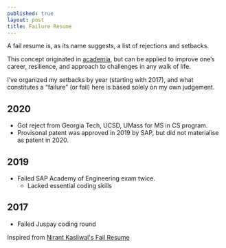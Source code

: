 ```yaml
---
published: true
layout: post
title: Failure Resume
---
```


A fail resume is, as its name suggests, a list of rejections and setbacks.

This concept originated in [academia](https://www.nytimes.com/2019/02/03/smarter-living/failure-resume.html), but can be applied to improve one’s career, resilience, and approach to challenges in any walk of life.

I’ve organized my setbacks by year (starting with 2017), and what constitutes a “failure” (or fail) here is based solely on my own judgement.


## 2020

- Got reject from Georgia Tech, UCSD, UMass for MS in CS program.
- Provisonal patent was approved in 2019 by SAP, but did not materialise as patent in 2020.

## 2019
- Failed SAP Academy of Engineering exam twice. 
  - Lacked essential coding skills 
## 2017
- Failed Juspay coding round




Inspired from [Nirant Kasliwal's Fail Resume](https://nirantk.com/writing/failresume/)
